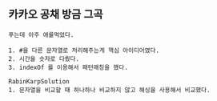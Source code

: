 ## 카카오 공채 방금 그곡

    푸는데 아주 애를먹었다.

    1. #을 다른 문자열로 처리해주는게 핵심 아이디어였다.
    2. 시간을 숫자로 다뤘다.
    3. indexOf 를 이용해서 패턴매칭을 했다.

    RabinKarpSolution
    1. 문자열을 비교할 때 하나하나 비교하지 않고 해싱을 사용해서 비교했다.
    
    